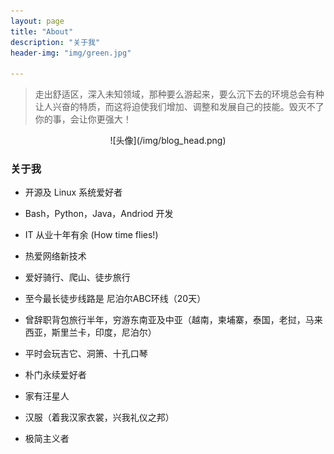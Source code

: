 ```yaml
---
layout: page
title: "About"
description: "关于我"
header-img: "img/green.jpg"

---
```



> 走出舒适区，深入未知领域，那种要么游起来，要么沉下去的环境总会有种让人兴奋的特质，而这将迫使我们增加、调整和发展自己的技能。毁灭不了你的事，会让你更强大！

<center> 
![头像](/img/blog_head.png) 
</center>

### 关于我



- 开源及 Linux 系统爱好者

- Bash，Python，Java，Andriod 开发

- IT 从业十年有余 (How time flies!)

- 热爱网络新技术

- 爱好骑行、爬山、徒步旅行

- 至今最长徒步线路是 尼泊尔ABC环线（20天） 

- 曾辞职背包旅行半年，穷游东南亚及中亚（越南，柬埔寨，泰国，老挝，马来西亚，斯里兰卡，印度，尼泊尔）

- 平时会玩吉它、洞箫、十孔口琴

- 朴门永续爱好者

- 家有汪星人

- 汉服（着我汉家衣裳，兴我礼仪之邦）

- 极简主义者

